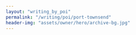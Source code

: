 ```yaml
---
layout: "writing_by_poi"
permalink: "/writing/poi/port-townsend"
header-img: "assets/owner/hero/archive-bg.jpg"
---
```

